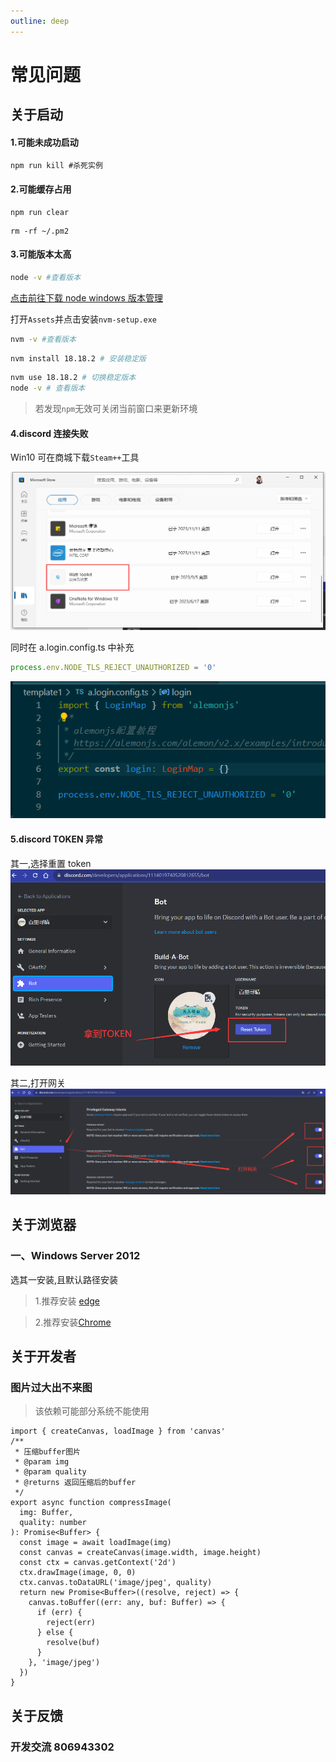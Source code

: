 ```yaml
---
outline: deep
---
```


# 常见问题

## 关于启动

#### 1.可能未成功启动

```shell
npm run kill #杀死实例
```

#### 2.可能缓存占用

```shell
npm run clear
```

```shell
rm -rf ~/.pm2
```

#### 3.可能版本太高

```sh
node -v #查看版本
```

[点击前往下载 node windows 版本管理](https://github.com/coreybutler/nvm-windows/releases)

打开`Assets`并点击安装`nvm-setup.exe`

```sh
nvm -v #查看版本
```

```sh
nvm install 18.18.2 # 安装稳定版
```

```sh
nvm use 18.18.2 # 切换稳定版本
node -v # 查看版本
```

> 若发现`npm`无效可关闭当前窗口来更新环境

#### 4.discord 连接失败

Win10 可在商城下载`Steam++`工具

![Alt text](/assets/steam.png)

同时在 a.login.config.ts 中补充

```ts
process.env.NODE_TLS_REJECT_UNAUTHORIZED = '0'
```

![Alt text](/assets/dc-tls.png)

#### 5.discord TOKEN 异常

其一,选择重置 token
![Alt text](/assets/dc-token.png)

其二,打开网关
![Alt text](/assets/dc-ws.png)

## 关于浏览器

### 一、Windows Server 2012

选其一安装,且默认路径安装

> 1.推荐安装 [edge](https://www.microsoft.com/zh-cn/edge/download?form=MA13DC)

> 2.推荐安装[Chrome](https://www.google.cn/chrome/)

## 关于开发者

### 图片过大出不来图

> 该依赖可能部分系统不能使用

```ts:line-numbers=1
import { createCanvas, loadImage } from 'canvas'
/**
 * 压缩buffer图片
 * @param img
 * @param quality
 * @returns 返回压缩后的buffer
 */
export async function compressImage(
  img: Buffer,
  quality: number
): Promise<Buffer> {
  const image = await loadImage(img)
  const canvas = createCanvas(image.width, image.height)
  const ctx = canvas.getContext('2d')
  ctx.drawImage(image, 0, 0)
  ctx.canvas.toDataURL('image/jpeg', quality)
  return new Promise<Buffer>((resolve, reject) => {
    canvas.toBuffer((err: any, buf: Buffer) => {
      if (err) {
        reject(err)
      } else {
        resolve(buf)
      }
    }, 'image/jpeg')
  })
}
```

## 关于反馈

### 开发交流 806943302
